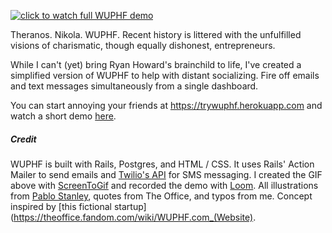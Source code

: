 [![click to watch full WUPHF demo](doc/demo.gif)](https://www.loom.com/share/759910bec8554d188d19a0c7bafe9862)

Theranos. Nikola. WUPHF. Recent history is littered with the unfulfilled visions of charismatic, though equally dishonest, entrepreneurs.

While I can't (yet) bring Ryan Howard's brainchild to life, I've created a simplified version of WUPHF to help with distant socializing. Fire off emails and text messages simultaneously from a single dashboard.

You can start annoying your friends at <https://trywuphf.herokuapp.com> and watch a short demo [here](https://www.loom.com/share/759910bec8554d188d19a0c7bafe9862).

##### Credit
WUPHF is built with Rails, Postgres, and HTML / CSS. It uses Rails' Action Mailer to send emails and [Twilio's API](https://www.twilio.com/docs/sms/quickstart/ruby) for SMS messaging. I created the GIF above with [ScreenToGif](https://www.screentogif.com/) and recorded the demo with [Loom](https://www.loom.com/). All illustrations from [Pablo Stanley](https://www.opendoodles.com/), quotes from The Office, and typos from me. Concept inspired by [this fictional startup](https://theoffice.fandom.com/wiki/WUPHF.com_(Website).
